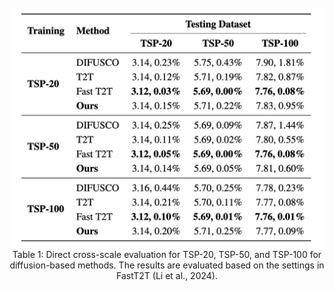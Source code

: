 <br>

<div align=center><img src="cross_1.png" width="1000" /></div>

<div align="center">
Table 1: Direct cross-scale evaluation for TSP-20, TSP-50, and TSP-100 for diffusion-based methods. The results are evaluated based on the settings in FastT2T (Li et al., 2024). 
</div>

